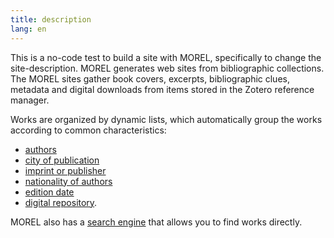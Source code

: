 ```yaml
---
title: description
lang: en
---
```

This is a no-code test to build a site with MOREL, specifically to change the site-description. MOREL generates web sites from bibliographic collections. The MOREL sites gather book covers, excerpts, bibliographic clues, metadata and digital downloads from items stored in the Zotero reference manager.

<!-- more -->

Works are organized by dynamic lists, which automatically group the works according to common characteristics:

- [authors]({{site.BASE_PATH}}/criteria/author)
- [city of publication]({{site.BASE_PATH}}/chriteria/city)
- [imprint or publisher]({{site.BASE_PATH}}/chriteria/publisher)
- [nationality of authors]({{site.BASE_PATH}}/chriteria/nationality)
- [edition date]({{site.BASE_PATH}}/chriteria/edition)
- [digital repository]({{site.BASE_PATH}}/criteria/repository).

MOREL also has a [search engine]({{site.BASE_PATH}}/search) that allows you to find works directly.
